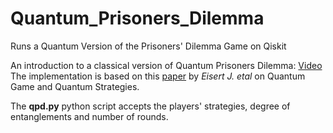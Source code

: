 # Quantum_Prisoners_Dilemma
Runs a Quantum Version of the Prisoners' Dilemma Game on Qiskit

An introduction to a classical version of Quantum Prisoners Dilemma: [Video](https://www.youtube.com/watch?v=_kLb1glm6EM)\
The implementation is based on this [paper](https://arxiv.org/pdf/quant-ph/9806088.pdf) by *Eisert J. etal* on Quantum Game and Quantum Strategies.

The **qpd.py** python script accepts the players' strategies, degree of entanglements and number of rounds.

